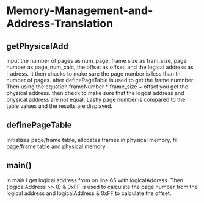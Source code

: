 # Memory-Management-and-Address-Translation
## getPhysicalAdd
input the number of pages as num_page, frame size as fram_size, page number as page_num_calc, the offset as offset, and the logical address as l_adress. It then chacks to make sure the page number is less than th number of pages. after definePageTable is used to get the frame numnber. Then using the equation frameNumber * frame_size + offset you get the physical address. then check to make sure that the logcal address and physical address are not equal. Lastly page number is compared to the table values and the results are displayed. 

## definePageTable
Initializes page/frame table, allocates frames in physical memory, fill page/frame table and physical memory.

## main()
in main I get logical address from on line 65 with logicalAddress.  Then (logicalAddress >> 8) & 0xFF is used to calculate the page number from the logical address and logicalAddress & 0xFF to calculate the offset. 
